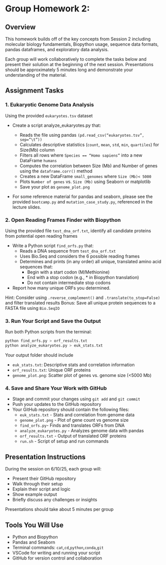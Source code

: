 # Group Homework 2: 

## Overview

This homework builds off of the key concepts from Session 2 including molecular biology fundamentals, Biopython usage, sequence data formats, pandas dataframes, and exploratory data analysis. 

Each group will work collaboratively to complete the tasks below and present their solution at the beginning of the next session. Presentations should be approximately 5 minutes long and demonstrate your understanding of the material.

## Assignment Tasks

### 1. Eukaryotic Genome Data Analysis 

Using the provided `eukaryotes.tsv` dataset 

- Create a script analyze_eukaryotes.py that:
    - Reads the file using pandas `(pd.read_csv(“eukaryotes.tsv”, sep=”\t”))`
    - Calculates descriptive statistics (`count`, `mean`, `std`, `min`, `quartiles`) for Size(Mb) column
    - Filters all rows where `Species == “Homo sapiens”` into a new DataFrame `humans`
    - Computes the correlation between Size (Mb) and Number of genes using the `dataframe.corr()` method
    - Creates a new DataFrame `small_genomes` where `Size (Mb)< 5000`
    - Plots `Number of genes` vs. `Size (Mb)` using Seaborn or matplotlib
    - Save your plot as `genome_plot.png`
 
- For some reference material for pandas and seaborn, please see the provided `bootcamp.py` and `mutation_case_study.py`, referenced in the lecture slides.

### 2. Open Reading Frames Finder with Biopython 

Using the provided file `test_dna_orf.txt`, identify all candidate proteins from potential open reading frames 

- Write a Python script `find_orfs.py` that:
    - Reads a DNA sequence from `test_dna_orf.txt`
    - Uses Bio.Seq and considers the 6 possible reading frames
    - Determines and prints (in any order) all unique, translated amino acid sequences that: 
        - Begin with a start codon (M/Methionine)
        - End with a stop codon (e.g., * in Biopython translation)
        - Do not contain intermediate stop codons
- Report how many unique ORFs you determined.

Hint: Consider using `.reverse_complement()` and `.translate(to_stop=False)` and filter translated results
Bonus: Save all unique protein sequences to a FASTA file using `Bio.SeqIO`

### 3. Run Your Script and Save the Output

Run both Python scripts from the terminal: 

```bash
python find_orfs.py > orf_results.txt
python analyze_eukaryotes.py > euk_stats.txt
```

Your output folder should include 
- `euk_stats.txt`: Descriptive stats and correlation information
- `orf_results.txt`: Unique ORF proteins
- `genome_plot.png`: Scatter plot of genes vs. genome size (<5000 Mb)

### 4. Save and Share Your Work with GitHub

- Stage and commit your changes using `git add` and `git commit`
- Push your updates to the GitHub repository
- Your GitHub repository should contain the following files:
  - `euk_stats.txt` - Stats and correlation from genome data
  - `genome_plot.png` - Plot of gene count vs genome size
  - `find_orfs.py`- Finds and translates ORFs from DNA
  - `analyze_eukaryotes.py` - Analyzes genome data with pandas
  - `orf_results.txt` - Output of translated ORF proteins
  - `run.sh` - Script of setup and run commands

## Presentation Instructions

During the session on 6/10/25, each group will: 

- Present their GitHub repository
- Walk through their setup
- Explain their script and logic
- Show example output
- Briefly discuss any challenges or insights

Presentations should take about 5 minutes per group

## Tools You Will Use

- Python and Biopython
- Pandas and Seaborn
- Terminal commands: `cat`,`cd`,`python`,`conda`,`git`
- VSCode for writing and running your script
- GitHub for version control and collaboration
